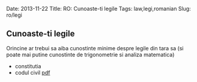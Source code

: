 Date: 2013-11-22
Title: RO: Cunoaste-ti legile
Tags: law,legi,romanian
Slug: ro/legi

## Cunoaste-ti legile

Orincine ar trebui sa aiba cunostinte minime despre legile din tara sa (si poate mai putine cunostinte de trigonometrie si analiza matematica)

- constitutia
- codul civil [pdf](http://www.dsclex.ro/coduri/cod.civil.pdf)
